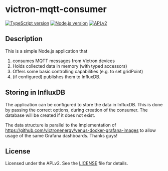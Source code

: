 # victron-mqtt-consumer

[![TypeScript version][ts-badge]][typescript-4-9]
[![Node.js version][nodejs-badge]][nodejs]
[![APLv2][license-badge]][license]

## Description
This is a simple Node.js application that 
1. consumes MQTT messages from Victron devices
2. Holds collected data in memory (with typed accessors)
3. Offers some basic controlling capabilities (e.g. to set gridPoint)
4. (if configured) publishes them to InfluxDB.

## Storing in InfluxDB
The application can be configured to store the data in InfluxDB.
This is done by passing the correct options, during creation of the consumer.
The database will be created if it does not exist.

The data structure is parallel to the Implementation of https://github.com/victronenergy/venus-docker-grafana-images to allow usage of the same Grafana dashboards. Thanks guys!


## License

Licensed under the APLv2. See the [LICENSE](https://github.com/theimo1221/victron-mqtt-consumer/blob/main/LICENSE) file for details.

[ts-badge]: https://img.shields.io/badge/TypeScript-4.9-blue.svg
[nodejs-badge]: https://img.shields.io/badge/Node.js->=%2018.12-blue.svg
[nodejs]: https://nodejs.org/dist/latest-v18.x/docs/api/
[typescript]: https://www.typescriptlang.org/
[typescript-4-9]: https://devblogs.microsoft.com/typescript/announcing-typescript-4-9/
[license-badge]: https://img.shields.io/badge/license-APLv2-blue.svg
[license]: https://github.com/theimo1221/victron-mqtt-consumer/blob/main/LICENSE
[jest]: https://facebook.github.io/jest/
[eslint]: https://github.com/eslint/eslint
[prettier]: https://prettier.io
[volta]: https://volta.sh
[volta-getting-started]: https://docs.volta.sh/guide/getting-started
[volta-tomdale]: https://twitter.com/tomdale/status/1162017336699838467?s=20
[gh-actions]: https://github.com/features/actions
[esm]: https://developer.mozilla.org/en-US/docs/Web/JavaScript/Guide/Modules
[sindresorhus-esm]: https://gist.github.com/sindresorhus/a39789f98801d908bbc7ff3ecc99d99c
[nodejs-esm]: https://nodejs.org/docs/latest-v16.x/api/esm.html
[ts47-esm]: https://devblogs.microsoft.com/typescript/announcing-typescript-4-9/#esm-nodejs
[editorconfig]: https://editorconfig.org
